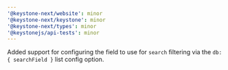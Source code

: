```yaml
---
'@keystone-next/website': minor
'@keystone-next/keystone': minor
'@keystone-next/types': minor
'@keystonejs/api-tests': minor
---
```


Added support for configuring the field to use for `search` filtering via the `db: { searchField }` list config option.
